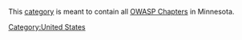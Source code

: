 This [category](:Special:Categories "wikilink") is meant to contain all
[OWASP Chapters](:Category:OWASP_Chapter "wikilink") in Minnesota.

[Category:United States](Category:United_States "wikilink")
